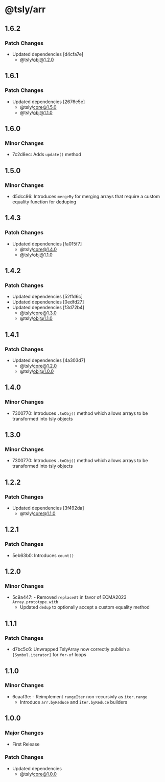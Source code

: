 # @tsly/arr

## 1.6.2

### Patch Changes

- Updated dependencies [d4cfa7e]
  - @tsly/obj@1.2.0

## 1.6.1

### Patch Changes

- Updated dependencies [2676e5e]
  - @tsly/core@1.5.0
  - @tsly/obj@1.1.0

## 1.6.0

### Minor Changes

- 7c2d8ec: Adds `update()` method

## 1.5.0

### Minor Changes

- d5dcc96: Introduces `mergeBy` for merging arrays that require a custom equality function for deduping

## 1.4.3

### Patch Changes

- Updated dependencies [fa015f7]
  - @tsly/core@1.4.0
  - @tsly/obj@1.1.0

## 1.4.2

### Patch Changes

- Updated dependencies [52ffd6c]
- Updated dependencies [0edfd27]
- Updated dependencies [f3d72b4]
  - @tsly/core@1.3.0
  - @tsly/obj@1.1.0

## 1.4.1

### Patch Changes

- Updated dependencies [4a303d7]
  - @tsly/core@1.2.0
  - @tsly/obj@1.0.0

## 1.4.0

### Minor Changes

- 7300770: Introduces `.toObj()` method which allows arrays to be transformed into tsly objects

## 1.3.0

### Minor Changes

- 7300770: Introduces `.toObj()` method which allows arrays to be transformed into tsly objects

## 1.2.2

### Patch Changes

- Updated dependencies [3f492da]
  - @tsly/core@1.1.0

## 1.2.1

### Patch Changes

- 5eb63b0: Introduces `count()`

## 1.2.0

### Minor Changes

- 5c9a447: - Removed `replaceAt` in favor of ECMA2023 `Array.prototype.with`
  - Updated `dedup` to optionally accept a custom equality method

## 1.1.1

### Patch Changes

- d7bc5c6: Unwrapped TslyArray now correctly publish a `[Symbol.iterator]` for `for-of` loops

## 1.1.0

### Minor Changes

- 6caaf3e: - Reimplement `rangeIter` non-recursivly as `iter.range`
  - Introduce `arr.byReduce` and `iter.byReduce` builders

## 1.0.0

### Major Changes

- First Release

### Patch Changes

- Updated dependencies
  - @tsly/core@1.0.0
